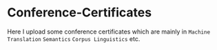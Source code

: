 # Conference-Certificates
Here I upload some conference certificates which are mainly in `Machine Translation` `Semantics` `Corpus Linguistics` etc.
